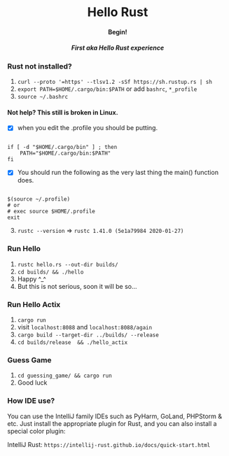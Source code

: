 <div align="center">
  <h1>Hello Rust</h1>
  <h4>Begin!</h4>
  <h5>First aka Hello Rust experience</h5>
</div>

### Rust not installed?

1. `curl --proto '=https' --tlsv1.2 -sSf https://sh.rustup.rs | sh`
2. `export PATH=$HOME/.cargo/bin:$PATH` or add `bashrc`, `*_profile`
3. `source ~/.bashrc`

#### Not help? This still is broken in Linux.

- [x] when you edit the .profile you should be putting.

```shell script

if [ -d "$HOME/.cargo/bin" ] ; then
	PATH="$HOME/.cargo/bin:$PATH"
fi

```
- [x] You should run the following as the very last thing the main() function does.

```shell script

$(source ~/.profile)    
# or 
# exec source $HOME/.profile
exit

```

3. `rustc --version` => `rustc 1.41.0 (5e1a79984 2020-01-27)`

### Run Hello

1. `rustc hello.rs --out-dir builds/`
2. `cd builds/ && ./hello`
3. Happy ^_^
4. But this is not serious, soon it will be so...

### Run Hello Actix

1. `cargo run`
2. visit `localhost:8088` and `localhost:8088/again`
3. `cargo build --target-dir ../builds/ --release`
4. `cd builds/release  && ./hello_actix`

### Guess Game

1. `cd guessing_game/ && cargo run`
2. Good luck

### How IDE use?

You can use the IntelliJ family IDEs such as PyHarm, GoLand, PHPStorm & etc. 
Just install the appropriate plugin for Rust, and you can also install a special color plugin:

IntelliJ Rust: `https://intellij-rust.github.io/docs/quick-start.html`